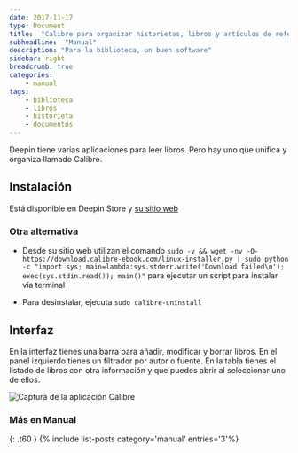 ```yaml
---
date: 2017-11-17
type: Document
title:  "Calibre para organizar historietas, libros y artículos de referencia"
subheadline:  "Manual"
description: "Para la biblioteca, un buen software"
sidebar: right
breadcrumb: true
categories:
    - manual
tags:
    - biblioteca
    - libros
    - historieta
    - documentos
---
```


Deepin tiene varias aplicaciones para leer libros. Pero hay uno que unifica y organiza llamado Calibre.

## Instalación

Está disponible en Deepin Store y [su sitio web](https://calibre-ebook.com/)

### Otra alternativa
* Desde su sitio web utilizan el comando `sudo -v && wget -nv -O- https://download.calibre-ebook.com/linux-installer.py | sudo python -c "import sys; main=lambda:sys.stderr.write('Download failed\n'); exec(sys.stdin.read()); main()"` para ejecutar un script para instalar vía terminal

* Para desinstalar, ejecuta `sudo calibre-uninstall`

## Interfaz
En la interfaz tienes una barra para añadir, modificar y borrar libros. En el panel izquierdo tienes un filtrador por autor o fuente. En la tabla tienes el listado de libros con otra información y que puedes abrir al seleccionar uno de ellos.

<div class="row">
    <div class="medium-12 columns t30">
    <img src="{{ site.urlimg }}calibrescreenshot.png" alt="Captura de la aplicación Calibre">
    </div><!-- /.medium-4.columns -->
</div>


### Más en Manual
{: .t60 }
{% include list-posts category='manual' entries='3'%}
